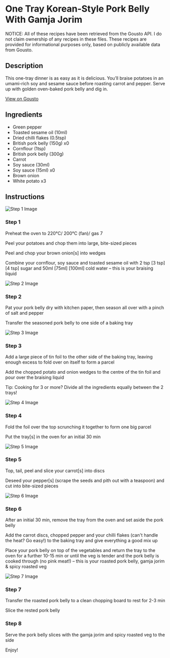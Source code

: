 # One Tray Korean-Style Pork Belly With Gamja Jorim

NOTICE: All of these recipes have been retrieved from the Gousto API. I do not claim ownership of any recipes in these files. These recipes are provided for informational purposes only, based on publicly available data from Gousto.

## Description

This one-tray dinner is as easy as it is delicious. You’ll braise potatoes in an umami-rich soy and sesame sauce before roasting carrot and pepper. Serve up with golden oven-baked pork belly and dig in.

[View on Gousto](https://www.gousto.co.uk/recipes/cookbook/one-tray-korean-style-pork-belly-with-gamja-jorim)

## Ingredients

- Green pepper
- Toasted sesame oil (10ml)
- Dried chilli flakes (0.5tsp)
- British pork belly (150g) x0
- Cornflour (1tsp)
- British pork belly (300g)
- Carrot
- Soy sauce (30ml)
- Soy sauce (15ml) x0
- Brown onion
- White potato x3

## Instructions

![Step 1 Image](https://production-media.gousto.co.uk/cms/recipe-step-image/Step-1-1721742552828-x200.jpg)

### Step 1

Preheat the oven to 220°C/ 200°C (fan)/ gas 7

Peel your potatoes and chop them into large, bite-sized pieces

Peel and chop your brown onion[s] into wedges

Combine your cornflour, soy sauce and toasted sesame oil with 2 tsp <span class="text-purple">[3 tsp] </span><span class="text-danger">[4 tsp]</span> sugar and 50ml <span class="text-purple">[75ml] </span><span class="text-danger">[100ml]</span> cold water – this is your braising liquid

![Step 2 Image](https://production-media.gousto.co.uk/cms/recipe-step-image/Step-2-1721742556419-x200.jpg)

### Step 2

Pat your pork belly dry with kitchen paper, then season all over with a pinch of salt and pepper

Transfer the seasoned pork belly to one side of a baking tray

![Step 3 Image](https://production-media.gousto.co.uk/cms/recipe-step-image/Step-3-1721742560944-x200.jpg)

### Step 3

Add a large piece of tin foil to the other side of the baking tray, leaving enough excess to fold over on itself to form a parcel

Add the chopped potato and onion wedges to the centre of the tin foil and pour over the braising liquid

Tip: Cooking for 3 or more? Divide all the ingredients equally between the 2 trays!

![Step 4 Image](https://production-media.gousto.co.uk/cms/recipe-step-image/Step-4-1721742566586-x200.jpg)

### Step 4

Fold the foil over the top scrunching it together to form one big parcel

Put the tray[s] in the oven for an initial 30 min

![Step 5 Image](https://production-media.gousto.co.uk/cms/recipe-step-image/Step-5-1721742570733-x200.jpg)

### Step 5

Top, tail, peel and slice your carrot[s] into discs

Deseed your pepper[s] (scrape the seeds and pith out with a teaspoon) and cut into bite-sized pieces

![Step 6 Image](https://production-media.gousto.co.uk/cms/recipe-step-image/Step-6-1721742574085-x200.jpg)

### Step 6

After an initial 30 min, remove the tray from the oven and set aside the pork belly

Add the carrot discs, chopped pepper and your chilli flakes (can't handle the heat? Go easy!) to the baking tray and give everything a good mix up

Place your pork belly on top of the vegetables and return the tray to the oven for a further 10-15 min or until the veg is tender and the pork belly is cooked through (no pink meat!) – this is your roasted pork belly, gamja jorim & spicy roasted veg

![Step 7 Image](https://production-media.gousto.co.uk/cms/recipe-step-image/Step-7-1721742589103-x200.jpg)

### Step 7

Transfer the roasted pork belly to a clean chopping board to rest for 2-3 min

Slice the rested pork belly

### Step 8

Serve the pork belly slices with the gamja jorim and spicy roasted veg to the side

Enjoy!


